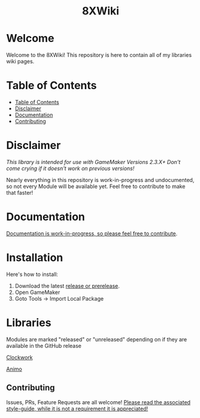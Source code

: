
<div align=center>  <h1> 8XWiki </h1>  </div>

# Welcome
Welcome to the 8XWiki! This repository is here to contain all of my libraries wiki pages.

# Table of Contents

- [Table of Contents](#table-of-contents)
- [Disclaimer](#disclaimer)
- [Documentation](#documentation)
- [Contributing](#contributing)

# Disclaimer
<i>This library is intended for use with GameMaker Versions 2.3.X+ Don't come crying if it doesn't work on previous versions!</i>

Nearly everything in this repository is work-in-progress and undocumented, so not every Module will be available yet. Feel free to contribute to make that faster!

# Documentation
[Documentation is work-in-progress, so please feel free to contribute](https://github.com/Dappermang/8XLib/wiki)</link>.

# Installation
Here's how to install:
1. Download the latest <link>[release or prerelease](https://github.com/Dappermang/8XLib/releases)</link>.
2. Open GameMaker
3. Goto Tools -> Import Local Package

# Libraries
Modules are marked "released" or "unreleased" depending on if they are available in the GitHub release

[Clockwork](https://github.com/Dappermang/Clockwork/tree/main)

[Animo](https://github.com/Dappermang/Animo/tree/main)

## Contributing
Issues, PRs, Feature Requests are all welcome!
[Please read the associated style-guide, while it is not a requirement it is appreciated!](https://github.com/Dappermang/8XLib/blob/release/CONTRIBUTING.md)
